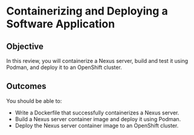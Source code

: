 # Containerizing and Deploying a Software Application

## Objective
In this review, you will containerize a Nexus server, build and test it using Podman, and deploy
it to an OpenShift cluster.

## Outcomes
You should be able to:
- Write a Dockerfile that successfully containerizes a Nexus server.
- Build a Nexus server container image and deploy it using Podman.
- Deploy the Nexus server container image to an OpenShift cluster.